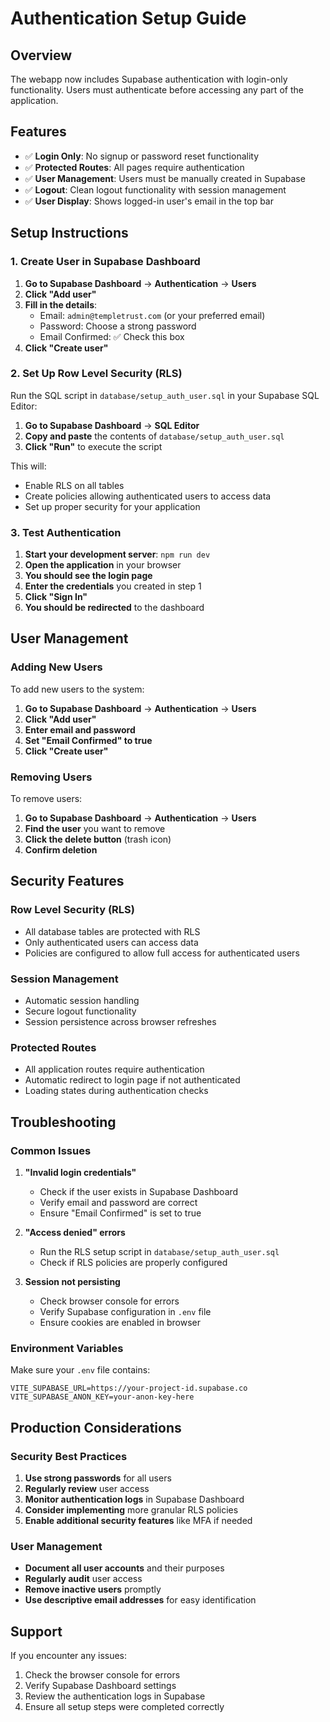# Authentication Setup Guide

## Overview
The webapp now includes Supabase authentication with login-only functionality. Users must authenticate before accessing any part of the application.

## Features
- ✅ **Login Only**: No signup or password reset functionality
- ✅ **Protected Routes**: All pages require authentication
- ✅ **User Management**: Users must be manually created in Supabase
- ✅ **Logout**: Clean logout functionality with session management
- ✅ **User Display**: Shows logged-in user's email in the top bar

## Setup Instructions

### 1. Create User in Supabase Dashboard

1. **Go to Supabase Dashboard** → **Authentication** → **Users**
2. **Click "Add user"**
3. **Fill in the details**:
   - Email: `admin@templetrust.com` (or your preferred email)
   - Password: Choose a strong password
   - Email Confirmed: ✅ Check this box
4. **Click "Create user"**

### 2. Set Up Row Level Security (RLS)

Run the SQL script in `database/setup_auth_user.sql` in your Supabase SQL Editor:

1. **Go to Supabase Dashboard** → **SQL Editor**
2. **Copy and paste** the contents of `database/setup_auth_user.sql`
3. **Click "Run"** to execute the script

This will:
- Enable RLS on all tables
- Create policies allowing authenticated users to access data
- Set up proper security for your application

### 3. Test Authentication

1. **Start your development server**: `npm run dev`
2. **Open the application** in your browser
3. **You should see the login page**
4. **Enter the credentials** you created in step 1
5. **Click "Sign In"**
6. **You should be redirected** to the dashboard

## User Management

### Adding New Users
To add new users to the system:

1. **Go to Supabase Dashboard** → **Authentication** → **Users**
2. **Click "Add user"**
3. **Enter email and password**
4. **Set "Email Confirmed" to true**
5. **Click "Create user"**

### Removing Users
To remove users:

1. **Go to Supabase Dashboard** → **Authentication** → **Users**
2. **Find the user** you want to remove
3. **Click the delete button** (trash icon)
4. **Confirm deletion**

## Security Features

### Row Level Security (RLS)
- All database tables are protected with RLS
- Only authenticated users can access data
- Policies are configured to allow full access for authenticated users

### Session Management
- Automatic session handling
- Secure logout functionality
- Session persistence across browser refreshes

### Protected Routes
- All application routes require authentication
- Automatic redirect to login page if not authenticated
- Loading states during authentication checks

## Troubleshooting

### Common Issues

1. **"Invalid login credentials"**
   - Check if the user exists in Supabase Dashboard
   - Verify email and password are correct
   - Ensure "Email Confirmed" is set to true

2. **"Access denied" errors**
   - Run the RLS setup script in `database/setup_auth_user.sql`
   - Check if RLS policies are properly configured

3. **Session not persisting**
   - Check browser console for errors
   - Verify Supabase configuration in `.env` file
   - Ensure cookies are enabled in browser

### Environment Variables
Make sure your `.env` file contains:
```
VITE_SUPABASE_URL=https://your-project-id.supabase.co
VITE_SUPABASE_ANON_KEY=your-anon-key-here
```

## Production Considerations

### Security Best Practices
1. **Use strong passwords** for all users
2. **Regularly review** user access
3. **Monitor authentication logs** in Supabase Dashboard
4. **Consider implementing** more granular RLS policies
5. **Enable additional security features** like MFA if needed

### User Management
- **Document all user accounts** and their purposes
- **Regularly audit** user access
- **Remove inactive users** promptly
- **Use descriptive email addresses** for easy identification

## Support

If you encounter any issues:
1. Check the browser console for errors
2. Verify Supabase Dashboard settings
3. Review the authentication logs in Supabase
4. Ensure all setup steps were completed correctly


